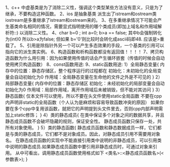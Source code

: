 1、c++ 中虚基类是为了消除二义性，强调这个类型某些方法没有意义，只是为了继承，不要构造这种函数。
2、ios 是抽象基类 派生出了istream和ostream类 iostream是多重继承了istream和ostream来的。
3、在多重继承情况下可能会产生基类命名相同的情况，需要显式指明使用的哪个类成员(即加上域名和作用域解析符::) 以消除二义性。
4、char b=0 ; int a=0; b>a == false; 其中b会强制转化为(int)0 所以b>a为false; 但如果 b='0'则比较时会转化成ascii码即48. 应该是>重载了。
5、引用是除指针外另一个可以产生多态效果的手段，一个基类的引用可以指向它的派生类实例。
6、构造函数和析构函数都没有返回值！！！！
7、拷贝构造函数为什么用引用：因为如果使用传值的话会产生循环嵌套（传值的时候会自动使用拷贝构造函数）
8、const函数用途:
9、static函数用途:
    1）全局静态变量{
        内存中的位置：静态存储区，整个程序运行的过程都在
        初始化：未初始化的全局变量会自动初始化为0
        作用域：全局静态变量在生命他的文件之外是不可见的
    }
    2）局部静态变量{
        内存中的位置：静态存储区
        初始化：未经初始化的局部变量会自动初始化为0
        作用域：局部作用域，离开作用域后未被销毁，但不能对其访问
    }
    3）静态函数{
        仅本文件可以使用，所以不要在头文件使用static全局函数
        不要在cpp内声明非static的全局函数（个人认为是麻烦和容易导致函数冲突的原因）
        如果你要在多个cpp中复用该函数，就把它的声明提到头文件里去，否则cpp内部声明需加上static修饰；
    }
    4）类的静态成员{
        在类中保证多个对象之间的数据共享，并且静态成员函数不会破坏隐藏的规则，保证安全性。
        静态成员函数只保存一处，共所有对象使用。
    }
    5）类的静态函数{
        静态成员函数和静态数据成员一样，它们都是与类的静态成员，它们都不是对象成员。因此，对静态成员引用不需要用对象名。
        在静态成员函数的实现中不能直接引用类中说明的非静态成员，可以引用类中说明的静态成员.如果静态成员函数中要引用非静态成员时，可通过对象来引用。
        从中可看出，调用静态成员函数使用格式如下 <类名>::<静态成员函数名>(<参数表>);
    }
